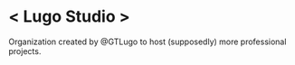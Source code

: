 # < Lugo Studio >
  Organization created by @GTLugo to host (supposedly) more professional projects.
